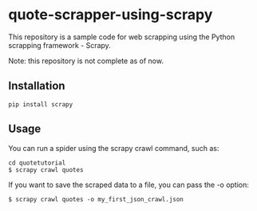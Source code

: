 # quote-scrapper-using-scrapy
This repository is a sample code for web scrapping using the Python scrapping framework - Scrapy.

Note: this repository is not complete as of now.

## Installation
```
pip install scrapy
```

## Usage
You can run a spider using the scrapy crawl command, such as:

```
cd quotetutorial
$ scrapy crawl quotes
```

If you want to save the scraped data to a file, you can pass the -o option:

```
$ scrapy crawl quotes -o my_first_json_crawl.json
```



